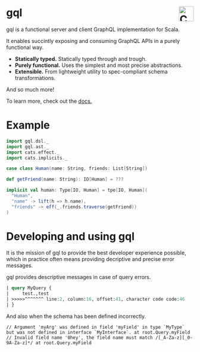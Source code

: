 # gql <a href="https://typelevel.org/cats/"><img src="https://typelevel.org/cats/img/cats-badge.svg" height="40px" align="right" alt="Cats friendly" /></a>

gql is a functional server and client GraphQL implementation for Scala.

It enables succintly exposing and consuming GraphQL APIs in a purely functional way.

* **Statically typed.** Statically typed through and trough.
* **Purely functional.** Uses the simplest and most precise abstractions.
* **Extensible.** From lightweight utility to spec-compliant schema transformations.

And so much more!

To learn more, check out the [docs.](https://valdemargr.github.io/gql/)

# Example
```scala
import gql.dsl._
import gql.ast._
import cats.effect._
import cats.implicits._

case class Human(name: String, friends: List[String])

def getFriend(name: String): IO[Human] = ???

implicit val human: Type[IO, Human] = tpe[IO, Human](
  "Human",
  "name" -> lift(h => h.name),
  "friends" -> eff(_.friends.traverse(getFriend))
)
```

# Developing and using gql
It is the mission of gql to provide the best developer experience possible, which in practice often means providing decriptive and precise error messages.

gql provides descriptive messages in case of query errors.
```graphql
| query MyQuery {
|     test.,test
| >>>>>^^^^^^^ line:2, column:16, offset:41, character code code:46
| }
```
And also when the schema has been defined incorrectly.
```
// Argument 'myArg' was defined in field 'myField' in type `MyType` but was not defined in interface `MyInterface`. at root.Query.myField
// Invalid field name '0hey', the field name must match /[_A-Za-z][_0-9A-Za-z]*/ at root.Query.myField
```

